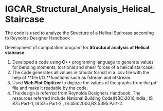# IGCAR_Structural_Analysis_Helical_Staircase
The code is used to analyze the Structure of a Helical Staircase according to Reynolds Designer Handbook



Development of computation program for **Structural analysis of Helical staircase**

1. Developed a code using **C++** programing language to generate values for bending moments, torsional and shear forces of a helical staircase.
2. The code generates all values in tabular format in a .csv file with the help of **file I/O **functions such as fstream and ofstream.
3. Used **Web Plot Digitizer** to digitize the values of the graphs from the pdf file and make it readable by the code.
4. The design is referred from Reynolds Designers Handbook. The resources referred include National Building Code(NBC)2016,India , IS 875 Part-1, IS 875 Part-2 , IS   456:2000,BS 5395 Part-2.
